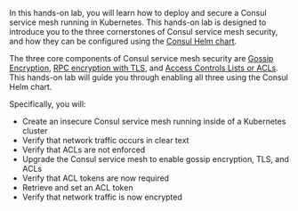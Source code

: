 In this hands-on lab, you will learn how to deploy and secure a Consul service mesh running in Kubernetes.
This hands-on lab is designed to introduce you to the three cornerstones of Consul
service mesh security, and how they can be configured using the [Consul Helm chart](https://www.consul.io/docs/k8s/helm).

The three core components of Consul service mesh security are [Gossip Encryption](https://learn.hashicorp.com/consul/security-networking/agent-encryption),
[RPC encryption with TLS](https://learn.hashicorp.com/consul/security-networking/certificates), and [Access Controls Lists or ACLs](https://learn.hashicorp.com/consul/security-networking/production-acls). This hands-on lab will guide you through enabling all three using the Consul Helm chart.

Specifically, you will:

- Create an insecure Consul service mesh running inside of a Kubernetes cluster
- Verify that network traffic occurs in clear text
- Verify that ACLs are not enforced
- Upgrade the Consul service mesh to enable gossip encryption, TLS, and ACLs
- Verify that ACL tokens are now required
- Retrieve and set an ACL token
- Verify that network traffic is now encrypted

